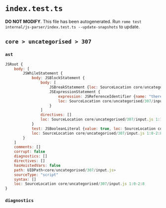 # `index.test.ts`

**DO NOT MODIFY**. This file has been autogenerated. Run `rome test internal/js-parser/index.test.ts --update-snapshots` to update.

## `core > uncategorised > 307`

### `ast`

```javascript
JSRoot {
	body: [
		JSWhileStatement {
			body: JSBlockStatement {
				body: [
					JSBreakStatement {loc: SourceLocation core/uncategorised/307/input.js 1:15-1:20}
					JSExpressionStatement {
						expression: JSReferenceIdentifier {name: "there", loc: SourceLocation core/uncategorised/307/input.js 2:0-2:5 (there)}
						loc: SourceLocation core/uncategorised/307/input.js 2:0-2:6
					}
				]
				directives: []
				loc: SourceLocation core/uncategorised/307/input.js 1:13-2:8
			}
			test: JSBooleanLiteral {value: true, loc: SourceLocation core/uncategorised/307/input.js 1:7-1:11}
			loc: SourceLocation core/uncategorised/307/input.js 1:0-2:8
		}
	]
	comments: []
	corrupt: false
	diagnostics: []
	directives: []
	hasHoistedVars: false
	path: UIDPath<core/uncategorised/307/input.js>
	sourceType: "script"
	syntax: []
	loc: SourceLocation core/uncategorised/307/input.js 1:0-2:8
}
```

### `diagnostics`

```

```
